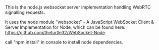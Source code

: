This is the node.js websocket server implementation handling WebRTC signalling requests.

It uses the node module "websocket" - A JavaScript WebSocket Client & Server Implementation for Node, 
which can be found here: https://github.com/theturtle32/WebSocket-Node

call "npm install" in console to install node dependencies.